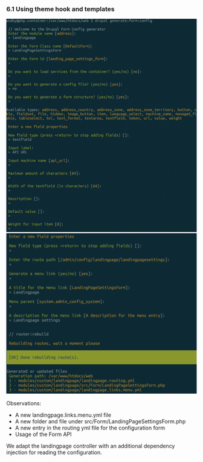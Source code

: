 ### 6.1 Using theme hook and templates

![](step-6.1.png)
![](step-6.2.png)

Observations:
 - A new landingpage.links.menu.yml file
 - A new folder and file under src/Form/LandingPageSettingsForm.php
 - A new entry in the routing yml file for the configuration form
 - Usage of the Form API

We adapt the landingpage controller with an additional dependency injection for reading the configuration.